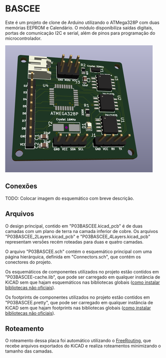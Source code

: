 # BASCEE

Este é um projeto de clone de Arduino utilizando o ATMega328P com duas memórias EEPROM e Calendário. O módulo disponibiliza saídas digitais, portas de comunicação I2C e serial, além de pinos para programação do microcontrolador. 

<img src="/imagens/P03BASCEE.png" alt="Frente"/>

## Conexões

TODO: Colocar imagem do esquemático com breve descrição.

## Arquivos

O design principal, contido em "P03BASCEE.kicad_pcb" é de duas camadas com um plano de terra na camada inferior de cobre. Os arquivos "P03BASCEE_2Layers.kicad_pcb" e "P03BASCEE_4Layers.kicad_pcb" representam versões recém roteadas para duas e quatro camadas.

O arquivo "P03BASCEE.sch" contém o esquemático principal com uma página hierárquica, definida em "Connectors.sch", que contém os conectores do projeto.

Os esquemáticos de componentes utilizados no projeto estão contidos em "P03BASCEE-cache.lib", que pode ser carregado em qualquer instância de KiCAD sem que hajam esquemáticos nas bibliotecas globais ([como instalar bibliotecas não oficiais](https://kicad-pcb.org/libraries/third_party/)).

Os footprints de componentes utilizados no projeto estão contidos em "P03BASCEE.pretty", que pode ser carregado em qualquer instância de KiCAD sem que hajam footprints nas bibliotecas globais ([como instalar bibliotecas não oficiais](https://kicad-pcb.org/libraries/third_party/)).


## Roteamento

O roteamento dessa placa foi automático utilizando o [FreeRouting](https://freerouting.org/), que recebe arquivos exportados do KiCAD e realiza roteamentos minimizando o tamanho das camadas. 
